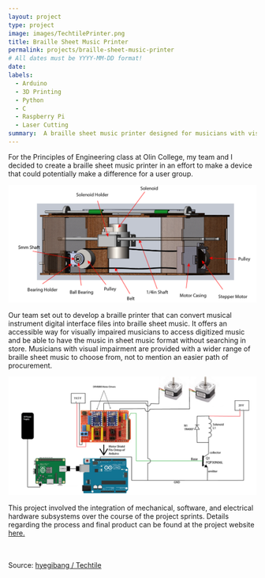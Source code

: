 ```yaml
---
layout: project
type: project
image: images/TechtilePrinter.png
title: Braille Sheet Music Printer
permalink: projects/braille-sheet-music-printer
# All dates must be YYYY-MM-DD format!
date:
labels:
  - Arduino
  - 3D Printing
  - Python
  - C
  - Raspberry Pi
  - Laser Cutting
summary:  A braille sheet music printer designed for musicians with visual impairment. 
---
```

For the Principles of Engineering class at Olin College, my team and I decided to create a braille sheet music printer in an effort to make a device that could potentially make a difference for a user group.

<img class="ui large right floated rounded image" src="../images/TechtileDiagram.png">

Our team set out to develop a braille printer that can convert musical instrument digital interface files into braille sheet music. It offers an accessible way for visually impaired musicians to access digitized music and be able to have the music in sheet music format without searching in store. Musicians with visual impairment are provided with a wider range of braille sheet music to choose from, not to mention an easier path of procurement.

<img class="ui large left floated rounded image" src="../images/TechtileElectrical.png">

This project involved the integration of mechanical, software, and electrical hardware subsystems over the course of the project sprints. Details regarding the process and final product can be found at the project website [here.](http://poe.olin.edu/2018/techtile/index.html)

<br>
<br>
Source: <a href="https://github.com/hyegibang/Techtile"><i class="large github icon "></i>hyegibang / Techtile</a>